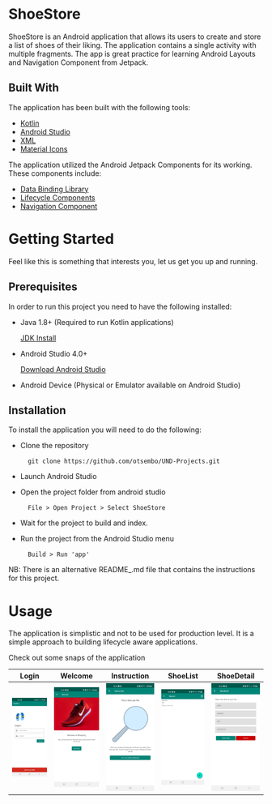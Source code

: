 # ShoeStore

ShoeStore is an Android application that allows its users to create and store a list of shoes of their liking. The application contains a single activity with multiple fragments. The app is great practice for learning Android Layouts and Navigation Component from Jetpack.

## Built With
The application has been built with the following tools:

* [Kotlin](https://www.kotlinlang.org/)
* [Android Studio](https://www.developer.android.com/)
* [XML](https://en.wikipedia.org/wiki/XML)
* [Material Icons](https://fonts.google.com/icons)

The application utilized the Android Jetpack Components for its working. These components include:

* [Data Binding Library](https://developer.android.com/topic/libraries/data-binding)
* [Lifecycle Components](https://developer.android.com/topic/libraries/architecture/viewmodel)
* [Navigation Component](https://developer.android.com/guide/navigation)

# Getting Started
Feel like this is something that interests you, let us get you up and running.

## Prerequisites
In order to run this project you need to have the following installed:

* Java 1.8+ (Required to run Kotlin applications)

    [JDK Install](https://docs.oracle.com/en/java/javase/11/install/overview-jdk-installation.html#GUID-8677A77F-231A-40F7-98B9-1FD0B48C346A)

* Android Studio 4.0+

    [Download Android Studio](https://developer.android.com/studio?gclid=Cj0KCQiAw9qOBhC-ARIsAG-rdn7VX4kjwjz9K8jzhfx3e8zA05HB1xKz0LEcIaYrq8KCwyAHfpIOfl4aAjikEALw_wcB&gclsrc=aw.ds)

* Android Device (Physical or Emulator available on Android Studio)

## Installation

To install the application you will need to do the following:

* Clone the repository
    
        git clone https://github.com/otsembo/UND-Projects.git

* Launch Android Studio
* Open the project folder from android studio

        File > Open Project > Select ShoeStore

* Wait for the project to build and index.
* Run the project from the Android Studio menu

        Build > Run 'app'

NB: There is an alternative README_.md file that contains the instructions for this project.

# Usage

The application is simplistic and not to be used for production level. It is a simple approach to building lifecycle aware applications.

Check out some snaps of the application

 Login | Welcome | Instruction | ShoeList | ShoeDetail |
 ----- | ------- | ----------- | -------- | ---------- |
 <img src="images/login.jpg" width="150"> | <img src="images/welcome.jpg" width="150"> | <img src="images/instruction.jpg" width="150"> | <img src="images/shoelist.jpg" width="150"> | <img src="images/shoedetail.jpg" width="150"> |

